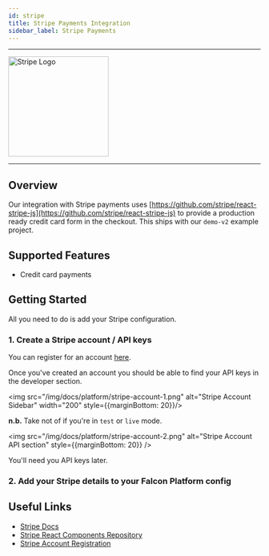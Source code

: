 ```yaml
---
id: stripe
title: Stripe Payments Integration
sidebar_label: Stripe Payments
---
```


---

<a href="https://stripe.com/" rel="noreferrer noopener" target="_blank" aria-label="visit the Stripe site">
  <img src="/img/docs/platform/stripe-logo.svg" alt="Stripe Logo" width="200"/>
</a>

---

## Overview

Our integration with Stripe payments uses [https://github.com/stripe/react-stripe-js](https://github.com/stripe/react-stripe-js) to provide a production ready credit card form in the checkout. This ships with our `demo-v2` example project.

## Supported Features

- Credit card payments


## Getting Started

All you need to do is add your Stripe configuration.

### 1. Create a Stripe account / API keys

You can register for an account [here](https://dashboard.stripe.com/register).

Once you've created an account you should be able to find your API keys in the developer section.

<img src="/img/docs/platform/stripe-account-1.png" alt="Stripe Account Sidebar" width="200" style={{marginBottom: 20}}/>

**n.b.** Take not of if you're in `test` or `live` mode.

<img src="/img/docs/platform/stripe-account-2.png" alt="Stripe Account API section" style={{marginBottom: 20}} />

You'll need you API keys later.

### 2. Add your Stripe details to your Falcon Platform config






## Useful Links

- [Stripe Docs](https://stripe.com/docs/)
- [Stripe React Components Repository](https://github.com/stripe/react-stripe-js)
- [Stripe Account Registration](https://dashboard.stripe.com/register)
